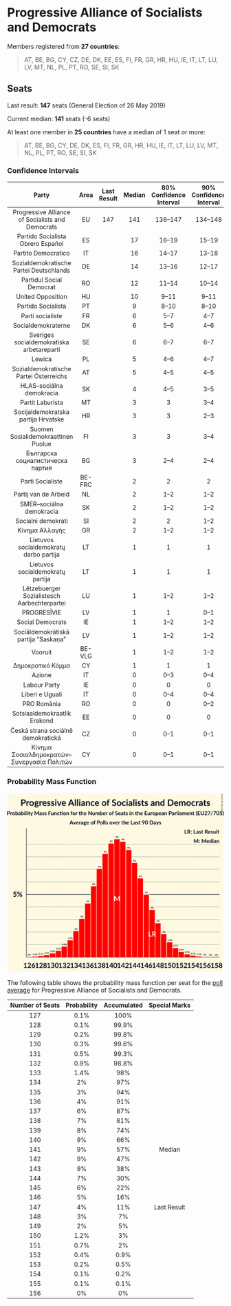 # Progressive Alliance of Socialists and Democrats

Members registered from **27 countries**:

> AT, BE, BG, CY, CZ, DE, DK, EE, ES, FI, FR, GR, HR, HU, IE, IT, LT, LU, LV, MT, NL, PL, PT, RO, SE, SI, SK

## Seats

Last result: **147** seats (General Election of 26 May 2019)

Current median: **141** seats (-6 seats)

At least one member in **25 countries** have a median of 1 seat or more:

> AT, BE, BG, CY, DE, DK, ES, FI, FR, GR, HR, HU, IE, IT, LT, LU, LV, MT, NL, PL, PT, RO, SE, SI, SK

### Confidence Intervals

| Party | Area | Last Result | Median | 80% Confidence Interval | 90% Confidence Interval | 95% Confidence Interval | 99% Confidence Interval |
|:-----:|:----:|:-----------:|:------:|:-----------------------:|:-----------------------:|:-----------------------:|:-----------------------:|
| Progressive Alliance of Socialists and Democrats | EU | 147 | 141 | 136–147 | 134–148 | 133–150 | 130–152 |
| Partido Socialista Obrero Español | ES | | 17 | 16–19 | 15–19 | 15–19 | 14–19 |
| Partito Democratico | IT | | 16 | 14–17 | 13–18 | 13–19 | 12–19 |
| Sozialdemokratische Partei Deutschlands | DE | | 14 | 13–16 | 12–17 | 12–17 | 11–17 |
| Partidul Social Democrat | RO | | 12 | 11–14 | 10–14 | 10–14 | 10–15 |
| United Opposition | HU | | 10 | 9–11 | 9–11 | 8–12 | 8–12 |
| Partido Socialista | PT | | 9 | 8–10 | 8–10 | 8–10 | 8–11 |
| Parti socialiste | FR | | 6 | 5–7 | 4–7 | 0–7 | 0–8 |
| Socialdemokraterne | DK | | 6 | 5–6 | 4–6 | 4–6 | 4–6 |
| Sveriges socialdemokratiska arbetareparti | SE | | 6 | 6–7 | 6–7 | 5–7 | 5–7 |
| Lewica | PL | | 5 | 4–6 | 4–7 | 4–7 | 3–8 |
| Sozialdemokratische Partei Österreichs | AT | | 5 | 4–5 | 4–5 | 3–6 | 3–6 |
| HLAS–sociálna demokracia | SK | | 4 | 4–5 | 3–5 | 3–5 | 3–5 |
| Partit Laburista | MT | | 3 | 3 | 3–4 | 3–4 | 3–4 |
| Socijaldemokratska partija Hrvatske | HR | | 3 | 3 | 2–3 | 2–3 | 2–4 |
| Suomen Sosialidemokraattinen Puolue | FI | | 3 | 3 | 3–4 | 3–4 | 3–4 |
| Българска социалистическа партия | BG | | 3 | 2–4 | 2–4 | 2–4 | 2–4 |
| Parti Socialiste | BE-FRC | | 2 | 2 | 2 | 2 | 2–3 |
| Partij van de Arbeid | NL | | 2 | 1–2 | 1–2 | 1–2 | 1–2 |
| SMER–sociálna demokracia | SK | | 2 | 1–2 | 1–2 | 1–2 | 1–3 |
| Socialni demokrati | SI | | 2 | 2 | 1–2 | 1–2 | 1–2 |
| Κίνημα Αλλαγής | GR | | 2 | 1–2 | 1–2 | 1–2 | 1–2 |
| Lietuvos socialdemokratų darbo partija | LT | | 1 | 1 | 1 | 1 | 0–1 |
| Lietuvos socialdemokratų partija | LT | | 1 | 1 | 1 | 1 | 1–2 |
| Lëtzebuerger Sozialistesch Aarbechterpartei | LU | | 1 | 1–2 | 1–2 | 1–2 | 1–2 |
| PROGRESĪVIE | LV | | 1 | 1 | 0–1 | 0–1 | 0–1 |
| Social Democrats | IE | | 1 | 1–2 | 1–2 | 0–2 | 0–2 |
| Sociāldemokrātiskā partija “Saskaņa” | LV | | 1 | 1–2 | 1–2 | 1–2 | 1–2 |
| Vooruit | BE-VLG | | 1 | 1–2 | 1–2 | 1–2 | 1–2 |
| Δημοκρατικό Κόμμα | CY | | 1 | 1 | 1 | 1 | 1 |
| Azione | IT | | 0 | 0–3 | 0–4 | 0–4 | 0–4 |
| Labour Party | IE | | 0 | 0 | 0 | 0 | 0 |
| Liberi e Uguali | IT | | 0 | 0–4 | 0–4 | 0–5 | 0–5 |
| PRO România | RO | | 0 | 0 | 0–2 | 0–2 | 0–2 |
| Sotsiaaldemokraatlik Erakond | EE | | 0 | 0 | 0 | 0–1 | 0–1 |
| Česká strana sociálně demokratická | CZ | | 0 | 0–1 | 0–1 | 0–1 | 0–1 |
| Κίνημα Σοσιαλδημοκρατών–Συνεργασία Πολιτών | CY | | 0 | 0–1 | 0–1 | 0–1 | 0–1 |

### Probability Mass Function

![Graph with seats probability mass function not yet produced](average-2021-05-31-seats-pmf-progressiveallianceofsocialistsanddemocrats.png "Seats Probability Mass Function")

The following table shows the probability mass function per seat for the [poll average](average-2021-05-31.html) for Progressive Alliance of Socialists and Democrats.

| Number of Seats | Probability | Accumulated | Special Marks |
|:---------------:|:-----------:|:-----------:|:-------------:|
| 127 | 0.1% | 100% |  |
| 128 | 0.1% | 99.9% |  |
| 129 | 0.2% | 99.8% |  |
| 130 | 0.3% | 99.6% |  |
| 131 | 0.5% | 99.3% |  |
| 132 | 0.9% | 98.8% |  |
| 133 | 1.4% | 98% |  |
| 134 | 2% | 97% |  |
| 135 | 3% | 94% |  |
| 136 | 4% | 91% |  |
| 137 | 6% | 87% |  |
| 138 | 7% | 81% |  |
| 139 | 8% | 74% |  |
| 140 | 9% | 66% |  |
| 141 | 9% | 57% | Median |
| 142 | 9% | 47% |  |
| 143 | 9% | 38% |  |
| 144 | 7% | 30% |  |
| 145 | 6% | 22% |  |
| 146 | 5% | 16% |  |
| 147 | 4% | 11% | Last Result |
| 148 | 3% | 7% |  |
| 149 | 2% | 5% |  |
| 150 | 1.2% | 3% |  |
| 151 | 0.7% | 2% |  |
| 152 | 0.4% | 0.9% |  |
| 153 | 0.2% | 0.5% |  |
| 154 | 0.1% | 0.2% |  |
| 155 | 0.1% | 0.1% |  |
| 156 | 0% | 0% |  |


